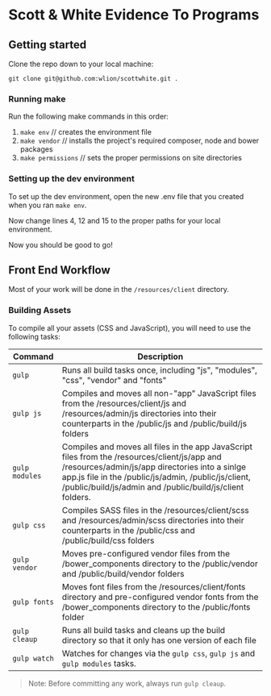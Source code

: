 # Scott & White Evidence To Programs

## Getting started

Clone the repo down to your local machine:

```git clone git@github.com:wlion/scottwhite.git .```

### Running make

Run the following make commands in this order:

1. ```make env```         // creates the environment file
2. ```make vendor```      // installs the project's required composer, node and bower packages
3. ```make permissions``` // sets the proper permissions on site directories

### Setting up the dev environment

To set up the dev environment, open the new .env file that you created when you ran ```make env```.

Now change lines 4, 12 and 15 to the proper paths for your local environment.

Now you should be good to go!

## Front End Workflow

Most of your work will be done in the ```/resources/client``` directory.

### Building Assets

To compile all your assets (CSS and JavaScript), you will need to use the following tasks:

Command             | Description
------------------- | ---------------------------------------------------------------------------------------------------
```gulp```          | Runs all build tasks once, including "js", "modules", "css", "vendor" and "fonts"
```gulp js```       | Compiles and moves all non-"app" JavaScript files from the /resources/client/js and /resources/admin/js directories into their counterparts in the /public/js and /public/build/js folders
```gulp modules```  | Compiles and moves all files in the app JavaScript files from the /resources/client/js/app and /resources/admin/js/app directories into a sinlge app.js file in the /public/js/admin, /public/js/client, /public/build/js/admin and /public/build/js/client folders.
```gulp css```      | Compiles SASS files in the /resources/client/scss and /resources/admin/scss directories into their counterparts in the /public/css and /public/build/css folders
```gulp vendor```   | Moves pre-configured vendor files from the /bower_components directory to the /public/vendor and /public/build/vendor folders
```gulp fonts```    | Moves font files from the /resources/client/fonts directory and pre-configured vendor fonts from the /bower_components directory to the /public/fonts folder
```gulp cleaup```   | Runs all build tasks and cleans up the build directory so that it only has one version of each file
```gulp watch```    | Watches for changes via the ```gulp css```, ```gulp js``` and ```gulp modules``` tasks.

> Note: Before committing any work, always run ```gulp cleaup```.
